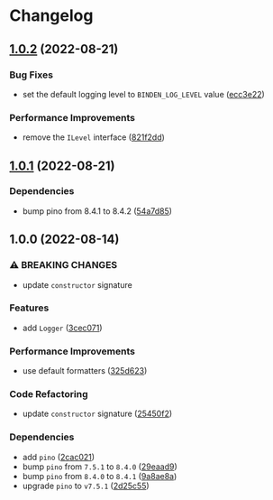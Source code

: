 # Changelog

## [1.0.2](https://github.com/binden-js/logger/compare/v1.0.1...v1.0.2) (2022-08-21)

### Bug Fixes

- set the default logging level to `BINDEN_LOG_LEVEL` value ([ecc3e22](https://github.com/binden-js/logger/commit/ecc3e22fea74c2959d85386cd9489f5d6f847cde))

### Performance Improvements

- remove the `ILevel` interface ([821f2dd](https://github.com/binden-js/logger/commit/821f2dd89b5565f7fc7ed4cd03a019cc57889eb2))

## [1.0.1](https://github.com/binden-js/logger/compare/v1.0.0...v1.0.1) (2022-08-21)

### Dependencies

- bump pino from 8.4.1 to 8.4.2 ([54a7d85](https://github.com/binden-js/logger/commit/54a7d85a4a83bb89391a23861e92c107f1e5ad26))

## 1.0.0 (2022-08-14)

### ⚠ BREAKING CHANGES

- update `constructor` signature

### Features

- add `Logger` ([3cec071](https://github.com/binden-js/logger/commit/3cec071224127ba59caf3e86193477ea1fac0e06))

### Performance Improvements

- use default formatters ([325d623](https://github.com/binden-js/logger/commit/325d6238f98a3000d124ba6adf3c63b3063fc6ec))

### Code Refactoring

- update `constructor` signature ([25450f2](https://github.com/binden-js/logger/commit/25450f22e16233d7008b608ba6c489452bd2c0a8))

### Dependencies

- add `pino` ([2cac021](https://github.com/binden-js/logger/commit/2cac021111cbf7225eab4efe0b17ba39a877dfe9))
- bump `pino` from `7.5.1` to `8.4.0` ([29eaad9](https://github.com/binden-js/logger/commit/29eaad936ab79d4acc8acbcb0bed10096ac40571))
- bump `pino` from `8.4.0` to `8.4.1` ([9a8ae8a](https://github.com/binden-js/logger/commit/9a8ae8a1a75125b248d291571ce2ab8621871439))
- upgrade `pino` to `v7.5.1` ([2d25c55](https://github.com/binden-js/logger/commit/2d25c55dd37c71f55998807cb29c055015ad56d5))

